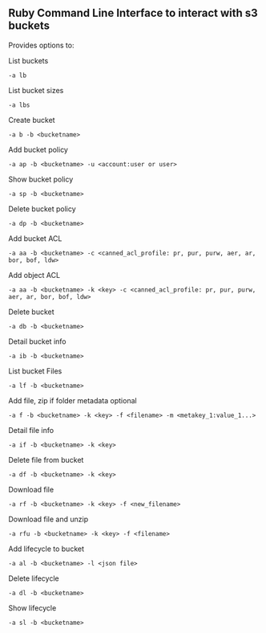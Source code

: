 
## Ruby Command Line Interface to interact with s3 buckets

Provides options to:

List buckets              
```
-a lb
```

List bucket sizes         
```
-a lbs
```

Create bucket            
```
-a b -b <bucketname>
```

Add bucket policy         
```
-a ap -b <bucketname> -u <account:user or user>
```

Show bucket policy        
```
-a sp -b <bucketname>
```

Delete bucket policy      
```
-a dp -b <bucketname>
```

Add bucket ACL            
```
-a aa -b <bucketname> -c <canned_acl_profile: pr, pur, purw, aer, ar, bor, bof, ldw>
```

Add object ACL            
```
-a aa -b <bucketname> -k <key> -c <canned_acl_profile: pr, pur, purw, aer, ar, bor, bof, ldw>
```

Delete bucket             
```
-a db -b <bucketname>
```

Detail bucket info        
```
-a ib -b <bucketname>
```

List bucket Files         
```
-a lf -b <bucketname>
```

Add file, zip if folder
metadata optional         
```
-a f -b <bucketname> -k <key> -f <filename> -m <metakey_1:value_1...>
```

Detail file info          
```
-a if -b <bucketname> -k <key>
```

Delete file from bucket   
```
-a df -b <bucketname> -k <key>
```

Download file             
```
-a rf -b <bucketname> -k <key> -f <new_filename>
```

Download file and unzip   
```
-a rfu -b <bucketname> -k <key> -f <filename>
```

Add lifecycle to bucket   
```
-a al -b <bucketname> -l <json file>
```

Delete lifecycle          
```
-a dl -b <bucketname>
```

Show lifecycle            
```
-a sl -b <bucketname>
```
